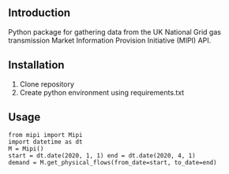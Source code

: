## Introduction
Python package for gathering data from the UK National Grid gas transmission Market Information Provision Initiative (MIPI) API. 

## Installation
1. Clone repository
2. Create python environment using requirements.txt

## Usage

```
from mipi import Mipi
import datetime as dt
M = Mipi()
start = dt.date(2020, 1, 1) end = dt.date(2020, 4, 1)
demand = M.get_physical_flows(from_date=start, to_date=end)
```



